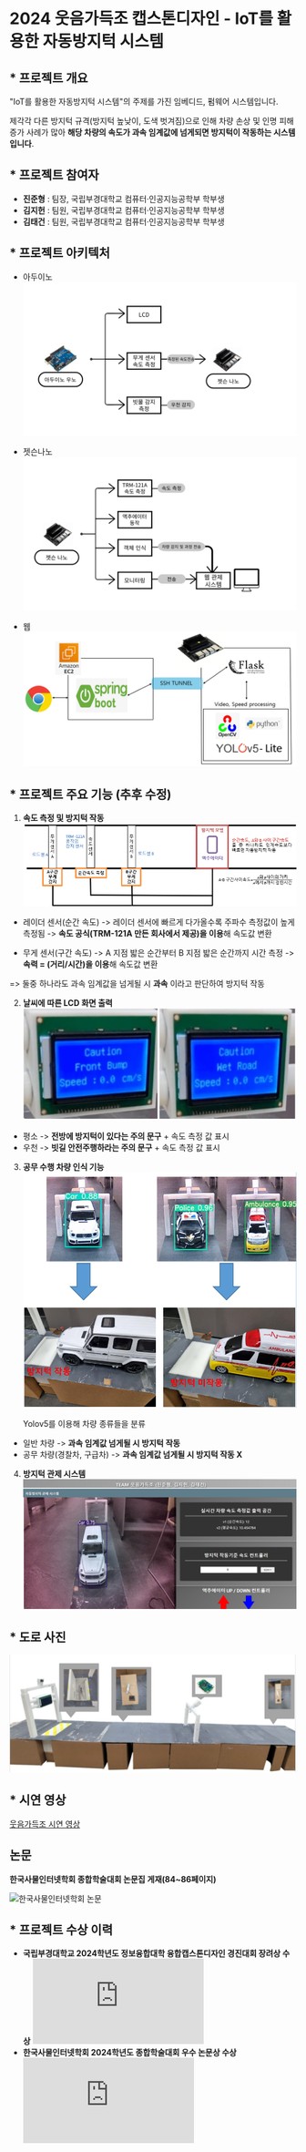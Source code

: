# 2024 웃음가득조 캡스톤디자인 - IoT를 활용한 자동방지턱 시스템

## * 프로젝트 개요
"IoT를 활용한 자동방지턱 시스템"의 주제를 가진 임베디드, 펌웨어 시스템입니다. 

제각각 다른 방지턱 규격(방지턱 높낮이, 도색 벗겨짐)으로 인해 차량 손상 및 인명 피해 증가 사례가 많아 **해당 차량의 속도가 과속 임계값에 넘게되면 방지턱이 작동하는 시스템입니다**.

## * 프로젝트 참여자
- **진준형** : 팀장, 국립부경대학교 컴퓨터·인공지능공학부 학부생
- **김지헌** : 팀원, 국립부경대학교 컴퓨터·인공지능공학부 학부생
- **김태건** : 팀원, 국립부경대학교 컴퓨터·인공지능공학부 학부생

## * 프로젝트 아키텍처
* 아두이노
![아두이노 아키텍처 사진](https://github.com/Team-Filled-with-laughter/Autobump/blob/main/%EC%82%AC%EC%A7%84/%EC%95%84%EB%91%90%EC%9D%B4%EB%85%B8%20%EC%95%84%ED%82%A4%ED%85%8D%EC%B3%90.png)

* 젯슨나노
![젯슨나노 아키텍처 사진](https://github.com/Team-Filled-with-laughter/Autobump/blob/main/%EC%82%AC%EC%A7%84/%EC%A0%AF%EC%8A%A8%EB%82%98%EB%85%B8%20%EC%95%84%ED%82%A4%ED%85%8D%EC%B3%90.png)

* 웹
![웹 아키텍처 사진](https://github.com/Team-Filled-with-laughter/Autobump/blob/main/%EC%82%AC%EC%A7%84/%EC%9B%B9%20%EC%95%84%ED%82%A4%ED%85%8D%EC%B2%98.png)

## * 프로젝트 주요 기능 (추후 수정)
1. **속도 측정 및 방지턱 작동**
![속도 측정 및 작동 원리](https://github.com/Team-Filled-with-laughter/Autobump/blob/main/%EC%82%AC%EC%A7%84/%EC%86%8D%EB%8F%84%20%EA%B0%90%EC%A7%80%20%EB%B0%8F%20%EB%B0%A9%EC%A7%80%ED%84%B1%20%EC%9E%91%EB%8F%99%20%EC%9B%90%EB%A6%AC.png)

- 레이더 센서(순간 속도)
-> 레이더 센서에 빠르게 다가올수록 주파수 측정값이 높게 측정됨
-> **속도 공식(TRM-121A 만든 회사에서 제공)을 이용**해 속도값 변환
 
- 무게 센서(구간 속도)
-> A 지점 밟은 순간부터 B 지점 밟은 순간까지 시간 측정
-> **속력 = (거리/시간)을 이용**해 속도값 변환

=> 둘중 하나라도 과속 임계값을 넘게될 시 **과속** 이라고 판단하여 방지턱 작동

2. **날씨에 따른 LCD 화면 출력**
![LCD 사진](https://github.com/Team-Filled-with-laughter/Autobump/blob/main/%EC%82%AC%EC%A7%84/lcd%20%EC%82%AC%EC%A7%84.PNG)

- 평소 -> **전방에 방지턱이 있다는 주의 문구** + 속도 측정 값 표시
- 우천 -> **빗길 안전주행하라는 주의 문구** + 속도 측정 값 표시

3. **공무 수행 차량 인식 기능**
![공무 수행 사진](https://github.com/Team-Filled-with-laughter/Autobump/blob/main/%EC%82%AC%EC%A7%84/%EA%B3%B5%EB%AC%B4%EC%88%98%ED%96%89%20%EC%82%AC%EC%A7%84.PNG)

    Yolov5를 이용해 차량 종류들을 분류
- 일반 차량                -> **과속 임계값 넘게될 시 방지턱 작동**
- 공무 차량(경찰차, 구급차) -> **과속 임계값 넘게될 시 방지턱 작동 X**

4. **방지턱 관제 시스템**
![관제 시스템 사진](https://github.com/Team-Filled-with-laughter/Autobump/blob/main/%EC%82%AC%EC%A7%84/%EC%9B%B9%20%EA%B4%80%EC%A0%9C%EC%8B%9C%EC%8A%A4%ED%85%9C%20%EC%82%AC%EC%A7%84.png)

## * 도로 사진
![도로 사진](https://github.com/Team-Filled-with-laughter/Autobump/blob/main/%EC%82%AC%EC%A7%84/%EB%8F%84%EB%A1%9C%20%EC%82%AC%EC%A7%84.PNG)

## * 시연 영상
[웃음가득조 시연 영상](http://naver.me/FY3zYbeS)

## 논문
**한국사물인터넷학회 종합학술대회 논문집 게재(84~86페이지)**

![한국사물인터넷학회 논문](https://github.com/Team-Filled-with-laughter/Autobump/blob/main/%EC%82%AC%EC%A7%84/2024_%ED%95%9C%EA%B5%AD%EC%82%AC%EB%AC%BC%EC%9D%B8%ED%84%B0%EB%84%B7%ED%95%99%ED%9A%8C%2B%EC%A2%85%ED%95%A9%ED%95%99%EC%88%A0%EB%8C%80%ED%9A%8C_%EC%9B%83%EC%9D%8C%EA%B0%80%EB%93%9D%ED%8C%80%2B241105-%EC%B5%9C%EC%A2%85%EB%B3%B8_v5.hwp)

## * 프로젝트 수상 이력
- **국립부경대학교 2024학년도 정보융합대학 융합캡스톤디자인 경진대회 장려상 수상**
![수상 사진](https://github.com/Team-Filled-with-laughter/Autobump/blob/main/%EC%82%AC%EC%A7%84/%EB%B6%80%EA%B2%BD%EB%8C%80%ED%95%99%EA%B5%90_2024%ED%95%99%EB%85%84%EB%8F%84_%EC%A0%95%EB%B3%B4%EC%9C%B5%ED%95%A9%EB%8C%80%ED%95%99_%EC%9C%B5%ED%95%A9%EC%BA%A1%EC%8A%A4%ED%86%A4%EB%94%94%EC%9E%90%EC%9D%B8_%EA%B2%BD%EC%A7%84%EB%8C%80%ED%9A%8C(%EC%9E%A5%EB%A0%A4%EC%83%81).pdf)
- **한국사물인터넷학회 2024학년도 종합학술대회 우수 논문상 수상**
![수상 사진](https://github.com/Team-Filled-with-laughter/Autobump/blob/main/%EC%82%AC%EC%A7%84/%ED%95%9C%EA%B5%AD%EC%82%AC%EB%AC%BC%EC%9D%B8%ED%84%B0%EB%84%B7%ED%95%99%ED%9A%8C%20%EC%A2%85%ED%95%A9%ED%95%99%EC%88%A0%EB%8C%80%ED%9A%8C%20%EC%83%81%EC%9E%A5.pdf)

